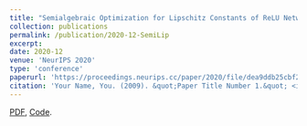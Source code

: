 ```yaml
---
title: "Semialgebraic Optimization for Lipschitz Constants of ReLU Networks"
collection: publications
permalink: /publication/2020-12-SemiLip
excerpt: 
date: 2020-12
venue: 'NeurIPS 2020'
type: 'conference'
paperurl: 'https://proceedings.neurips.cc/paper/2020/file/dea9ddb25cbf2352cf4dec30222a02a5-Paper.pdf'
citation: 'Your Name, You. (2009). &quot;Paper Title Number 1.&quot; <i>Journal 1</i>. 1(1).'
---
```

[PDF](http://academicpages.github.io/files/paper1.pdf), [Code](https://github.com/TongCHEN779/CertDNN).